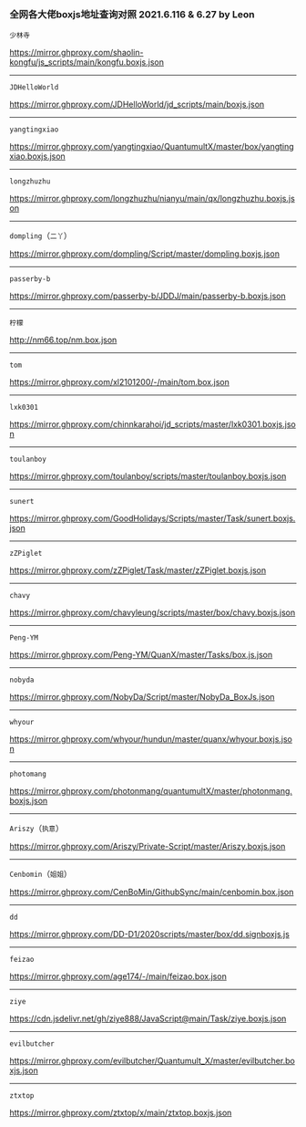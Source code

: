 ### 全网各大佬boxjs地址查询对照 2021.6.116 & 6.27 by Leon

`少林寺`

https://mirror.ghproxy.com/shaolin-kongfu/js_scripts/main/kongfu.boxjs.json

----------

`JDHelloWorld`

https://mirror.ghproxy.com/JDHelloWorld/jd_scripts/main/boxjs.json

----------

`yangtingxiao`

https://mirror.ghproxy.com/yangtingxiao/QuantumultX/master/box/yangtingxiao.boxjs.json

----------

`longzhuzhu`

https://mirror.ghproxy.com/longzhuzhu/nianyu/main/qx/longzhuzhu.boxjs.json

----------

`dompling`（`二丫`）

https://mirror.ghproxy.com/dompling/Script/master/dompling.boxjs.json

----------

`passerby-b`

https://mirror.ghproxy.com/passerby-b/JDDJ/main/passerby-b.boxjs.json

----------

`柠檬`

http://nm66.top/nm.box.json

----------

`tom`

https://mirror.ghproxy.com/xl2101200/-/main/tom.box.json

----------

`lxk0301`

https://mirror.ghproxy.com/chinnkarahoi/jd_scripts/master/lxk0301.boxjs.json

----------

`toulanboy`

https://mirror.ghproxy.com/toulanboy/scripts/master/toulanboy.boxjs.json

----------

`sunert` 

https://mirror.ghproxy.com/GoodHolidays/Scripts/master/Task/sunert.boxjs.json

----------

`zZPiglet`

https://mirror.ghproxy.com/zZPiglet/Task/master/zZPiglet.boxjs.json

----------

`chavy`

https://mirror.ghproxy.com/chavyleung/scripts/master/box/chavy.boxjs.json

----------

`Peng-YM`

https://mirror.ghproxy.com/Peng-YM/QuanX/master/Tasks/box.js.json

----------

`nobyda`

https://mirror.ghproxy.com/NobyDa/Script/master/NobyDa_BoxJs.json

----------

`whyour`

https://mirror.ghproxy.com/whyour/hundun/master/quanx/whyour.boxjs.json

----------

`photomang`

https://mirror.ghproxy.com/photonmang/quantumultX/master/photonmang.boxjs.json

----------

`Ariszy`（`执意`）

https://mirror.ghproxy.com/Ariszy/Private-Script/master/Ariszy.boxjs.json

----------

`Cenbomin`（`姐姐`）

https://mirror.ghproxy.com/CenBoMin/GithubSync/main/cenbomin.box.json

----------

`dd`

https://mirror.ghproxy.com/DD-D1/2020scripts/master/box/dd.signboxjs.js

----------

`feizao`

https://mirror.ghproxy.com/age174/-/main/feizao.box.json

----------

`ziye`

https://cdn.jsdelivr.net/gh/ziye888/JavaScript@main/Task/ziye.boxjs.json

----------

`evilbutcher`

https://mirror.ghproxy.com/evilbutcher/Quantumult_X/master/evilbutcher.boxjs.json

----------

`ztxtop`

https://mirror.ghproxy.com/ztxtop/x/main/ztxtop.boxjs.json
